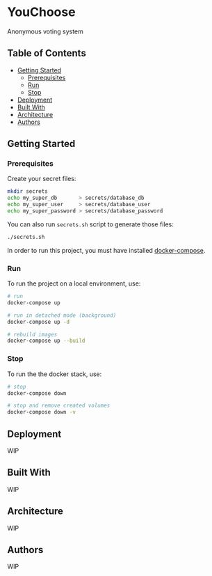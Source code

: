 # YouChoose
Anonymous voting system

## Table of Contents
  - [Getting Started](#getting-started)
    - [Prerequisites](#prerequisites)
    - [Run](#run)
    - [Stop](#stop)
  - [Deployment](#deployment)
  - [Built With](#built-with)
  - [Architecture](#architecture)
  - [Authors](#authors)

## Getting Started

### Prerequisites

Create your secret files:

```bash
mkdir secrets
echo my_super_db       > secrets/database_db
echo my_super_user     > secrets/database_user
echo my_super_password > secrets/database_password
```

You can also run ```secrets.sh``` script to generate those files:

```bash
./secrets.sh
```

In order to run this project, you must have installed [docker-compose](https://docs.docker.com/compose/install/).

### Run

To run the project on a local environment, use:
```bash
# run
docker-compose up

# run in detached mode (background)
docker-compose up -d

# rebuild images
docker-compose up --build
```

### Stop

To run the the docker stack, use:
```bash
# stop
docker-compose down

# stop and remove created volumes
docker-compose down -v
```


## Deployment

WIP

## Built With

WIP

## Architecture

WIP

## Authors

WIP
